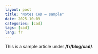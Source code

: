 ```yaml
---
layout: post
title: "Notes CAD — sample"
date: 2025-10-09
categories: [cad]
tags: [cad]
lang: fr
---
```


This is a sample article under **/fr/blog/cad/**.
